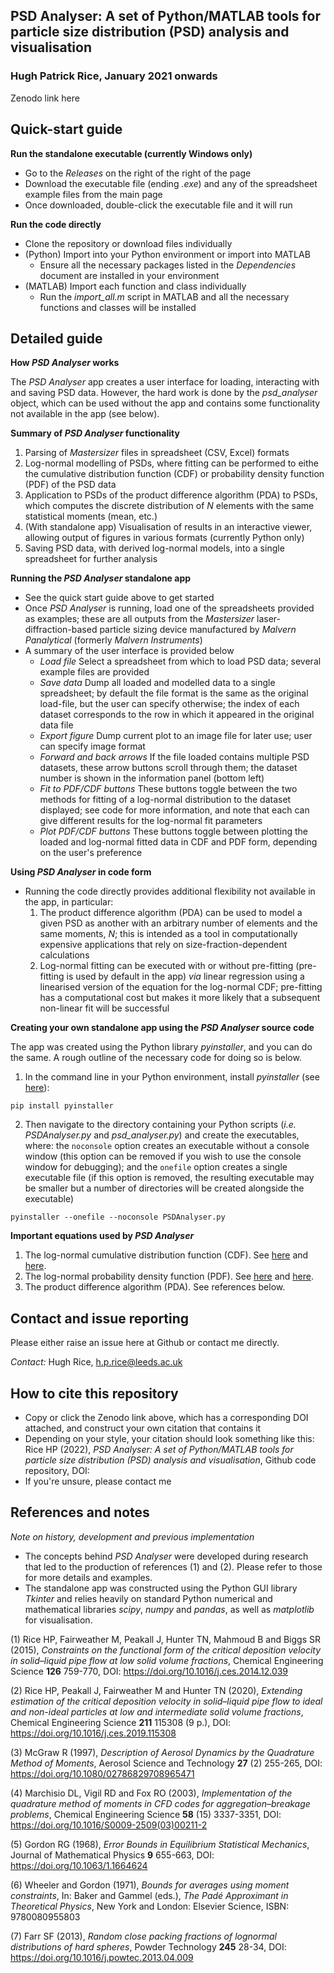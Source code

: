 ## **PSD Analyser: A set of Python/MATLAB tools for particle size distribution (PSD) analysis and visualisation**

### Hugh Patrick Rice, January 2021 onwards

Zenodo link here

## Quick-start guide

**Run the standalone executable (currently Windows only)**
- Go to the *Releases* on the right of the right of the page
- Download the executable file (ending *.exe*) and any of the spreadsheet example files from the main page
- Once downloaded, double-click the executable file and it will run

**Run the code directly**
- Clone the repository or download files individually
- (Python) Import into your Python environment or import into MATLAB
  - Ensure all the necessary packages listed in the *Dependencies* document are installed in your environment
- (MATLAB) Import each function and class individually
  - Run the *import_all.m* script in MATLAB and all the necessary functions and classes will be installed

## Detailed guide

**How *PSD Analyser* works**

The *PSD Analyser* app creates a user interface for loading, interacting with and saving PSD data. However, the hard work is done by the *psd_analyser* object, which can be used without the app and contains some functionality not available in the app (see below).

**Summary of *PSD Analyser* functionality**

1. Parsing of *Mastersizer* files in spreadsheet (CSV, Excel) formats
2. Log-normal modelling of PSDs, where fitting can be performed to eithe the cumulative distribution function (CDF) or probability density function (PDF) of the PSD data
3. Application to PSDs of the product difference algorithm (PDA) to PSDs, which computes the discrete distribution of *N* elements with the same statistical moments (mean, etc.)
4. (With standalone app) Visualisation of results in an interactive viewer, allowing output of figures in various formats (currently Python only)
5. Saving PSD data, with derived log-normal models, into a single spreadsheet for further analysis

**Running the *PSD Analyser* standalone app**

- See the quick start guide above to get started
- Once *PSD Analyser* is running, load one of the spreadsheets provided as examples; these are all outputs from the *Mastersizer* laser-diffraction-based particle sizing device manufactured by *Malvern Panalytical* (formerly *Malvern Instruments*)
- A summary of the user interface is provided below
  - *Load file* Select a spreadsheet from which to load PSD data; several example files are provided
  - *Save data* Dump all loaded and modelled data to a single spreadsheet; by default the file format is the same as the original load-file, but the user can specify otherwise; the index of each dataset corresponds to the row in which it appeared in the original data file
  - *Export figure* Dump current plot to an image file for later use; user can specify image format
  - *Forward and back arrows* If the file loaded contains multiple PSD datasets, these arrow buttons scroll through them; the dataset number is shown in the information panel (bottom left)
  - *Fit to PDF/CDF buttons* These buttons toggle between the two methods for fitting of a log-normal distribution to the dataset displayed; see code for more information, and note that each can give different results for the log-normal fit parameters
  - *Plot PDF/CDF buttons* These buttons toggle between plotting the loaded and log-normal fitted data in CDF and PDF form, depending on the user's preference

**Using *PSD Analyser* in code form**

- Running the code directly provides additional flexibility not available in the app, in particular:
  1. The product difference algorithm (PDA) can be used to model a given PSD as another with an arbitrary number of elements and the same moments, *N*; this is intended as a tool in computationally expensive applications that rely on size-fraction-dependent calculations
  2. Log-normal fitting can be executed with or without pre-fitting (pre-fitting is used by default in the app) *via* linear regression using a linearised version of the equation for the log-normal CDF; pre-fitting has a computational cost but makes it more likely that a subsequent non-linear fit will be successful

**Creating your own standalone app using the *PSD Analyser* source code**

The app was created using the Python library *pyinstaller*, and you can do the same. A rough outline of the necessary code for doing so is below.

1. In the command line in your Python environment, install *pyinstaller* (see [here](https://pypi.org/project/pyinstaller/)):

```
pip install pyinstaller
```

2. Then navigate to the directory containing your Python scripts (*i.e.* *PSDAnalyser.py* and *psd_analyser.py*) and create the executables, where: the ```noconsole``` option creates an executable without a console window (this option can be removed if you wish to use the console window for debugging); and the ```onefile``` option creates a single executable file (if this option is removed, the resulting executable may be smaller but a number of directories will be created alongside the executable)

```
pyinstaller --onefile --noconsole PSDAnalyser.py
```

**Important equations used by *PSD Analyser***

1. The log-normal cumulative distribution function (CDF). See [here](https://en.wikipedia.org/wiki/Log-normal_distribution#Cumulative_distribution_function) and [here](https://mathworld.wolfram.com/LogNormalDistribution.html).
2. The log-normal probability density function (PDF). See [here](https://en.wikipedia.org/wiki/Log-normal_distribution#Probability_density_function) and [here](https://mathworld.wolfram.com/LogNormalDistribution.html).
3. The product difference algorithm (PDA). See references below.

## Contact and issue reporting

Please either raise an issue here at Github or contact me directly.

*Contact:* Hugh Rice, h.p.rice@leeds.ac.uk

## How to cite this repository

- Copy or click the Zenodo link above, which has a corresponding DOI attached, and construct your own citation that contains it
- Depending on your style, your citation should look something like this: Rice HP (2022), *PSD Analyser: A set of Python/MATLAB tools for particle size distribution (PSD) analysis and visualisation*, Github code repository, DOI: 
- If you're unsure, please contact me

## References and notes

*Note on history, development and previous implementation*
- The concepts behind *PSD Analyser* were developed during research that led to the production of references (1) and (2). Please refer to those for more details and examples.
- The standalone app was constructed using the Python GUI library *Tkinter* and relies heavily on standard Python numerical and mathematical libraries *scipy*, *numpy* and *pandas*, as well as *matplotlib* for visualisation.

(1) Rice HP, Fairweather M, Peakall J, Hunter TN, Mahmoud B and Biggs SR (2015), *Constraints on the functional form of the critical deposition velocity in solid–liquid pipe flow at low solid volume fractions*, Chemical Engineering Science **126** 759-770, DOI: https://doi.org/10.1016/j.ces.2014.12.039

(2) Rice HP, Peakall J, Fairweather M and Hunter TN (2020), *Extending estimation of the critical deposition velocity in solid–liquid pipe flow to ideal and non-ideal particles at low and intermediate solid volume fractions*, Chemical Engineering Science **211** 115308 (9 p.), DOI: https://doi.org/10.1016/j.ces.2019.115308

(3) McGraw R (1997), *Description of Aerosol Dynamics by the Quadrature Method of Moments*, Aerosol Science and Technology **27** (2) 255-265, DOI: https://doi.org/10.1080/02786829708965471

(4) Marchisio DL, Vigil RD and Fox RO (2003), *Implementation of the quadrature method of moments in CFD codes for aggregation–breakage problems*, Chemical Engineering Science **58** (15) 3337-3351, DOI: https://doi.org/10.1016/S0009-2509(03)00211-2

(5) Gordon RG (1968), *Error Bounds in Equilibrium Statistical Mechanics*, Journal of Mathematical Physics **9** 655-663, DOI: https://doi.org/10.1063/1.1664624

(6) Wheeler and Gordon (1971), *Bounds for averages using moment constraints*, In: Baker and Gammel (eds.), *The Padé Approximant in Theoretical Physics*, New York and London: Elsevier Science, ISBN: 9780080955803

(7) Farr SF (2013), *Random close packing fractions of lognormal distributions of hard spheres*, Powder Technology **245** 28-34, DOI: https://doi.org/10.1016/j.powtec.2013.04.009
